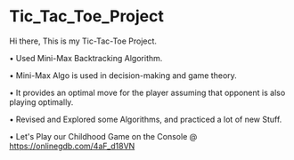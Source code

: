 # Tic_Tac_Toe_Project


Hi there, This is my Tic-Tac-Toe Project.

• Used Mini-Max Backtracking Algorithm.

• Mini-Max Algo is used in decision-making and game theory.

• It provides an optimal move for the player assuming that opponent is also playing optimally.

• Revised and Explored some Algorithms, and practiced a lot of new Stuff.

• Let's Play our Childhood Game on the Console @ https://onlinegdb.com/4aF_d18VN
